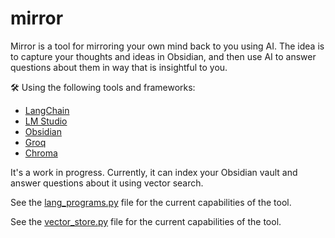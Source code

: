 # mirror

Mirror is a tool for mirroring your own mind back to you using AI. The idea is to capture your thoughts and ideas in Obsidian, and then use AI to answer questions about them in way that is insightful to you.

🛠️ Using the following tools and frameworks:

- [LangChain](https://github.com/langchain-ai/langchain) 
- [LM Studio](https://lmstudio.ai/)
- [Obsidian](https://obsidian.md/)
- [Groq](https://groq.com/)
- [Chroma](https://trychroma.com/)

It's a work in progress. Currently, it can index your Obsidian vault and answer questions about it using vector search.

See the [lang_programs.py](lang_programs.py) file for the current capabilities of the tool.

See the [vector_store.py](vector_store.py) file for the current capabilities of the tool.

